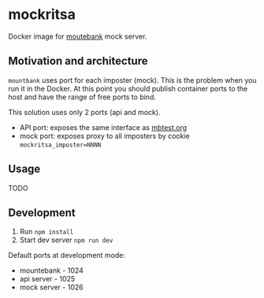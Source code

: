 # mockritsa

Docker image for [moutebank](http://www.mbtest.org) mock server.

## Motivation and architecture

`mountbank` uses port for each imposter (mock).
This is the problem when you run it in the Docker.
At this point you should publish container ports to the host and have the range of free ports to bind.

This solution uses only 2 ports (api and mock).
* API port: exposes the same interface as [mbtest.org](http://www.mbtest.org)
* mock port: exposes proxy to all imposters by cookie `mockritsa_imposter=NNNN`

## Usage

TODO

## Development

1. Run `npm install`
2. Start dev server `npm run dev`
 
Default ports at development mode:
* mountebank - 1024
* api server - 1025 
* mock server - 1026

